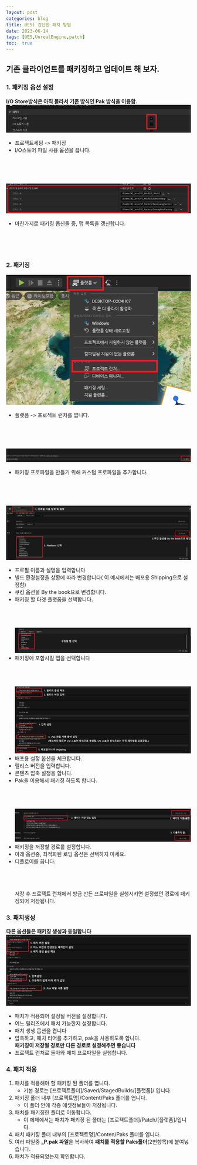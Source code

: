 ```yaml
---
layout: post
categories: blog
title: UE5) 간단한 패치 방법
date: 2023-06-14
tags: [UE5,UnrealEngine,patch]
toc:  true
---
```


## 기존 클라이언트를 패키징하고 업데이트 해 보자.

### 1. 패키징 옵션 설정
   
**I/O Store방식은 아직 몰라서 기존 방식인 Pak 방식을 이용함.**
![ex_screenshot](/assets/images/unreal/etc/image3.png)
* 프로젝트세팅 -> 패키징
* I/O스토어 파일 사용 옵션을 끕니다.
<br><br><br><br><br>

 ![ex_screenshot](/assets/images/unreal/etc/image6.png)
* 마찬가지로 패키징 옵션들 중, 맵 목록을 갱신합니다.
<br><br><br><br><br>
### 2. 패키징   
![ex_screenshot](/assets/images/unreal/etc/image9.png) 
* 플랫폼 -> 프로젝트 런처를 엽니다.
<br><br><br><br><br>

 ![ex_screenshot](/assets/images/unreal/etc/image4.png) 
* 패키징 프로파일을 만들기 위해 커스텀 프로파일을 추가합니다.
<br><br><br><br><br>

 ![ex_screenshot](/assets/images/unreal/etc/image2.png) 
* 프로필 이름과 설명을 입력합니다
* 빌드 환경설정을 상황에 따라 변경합니다( 이 예시에서는 배포용 Shipping으로 설정함)
* 쿠킹 옵션을 By the book으로 변경합니다.
* 패키징 할 타겟 플랫폼을 선택합니다.
<br><br><br><br><br>
 ![ex_screenshot](/assets/images/unreal/etc/image5.png) 
* 패키징에 포함시킬 맵을 선택합니다
<br><br><br><br><br>
 ![ex_screenshot](/assets/images/unreal/etc/image7.png) 
* 배포용 설정 옵션을 체크합니다.
* 릴리스 버전을 입력합니다.
* 콘텐츠 압축 설정을 합니다.
* Pak을 이용해서 패키징 하도록 합니다. 
<br><br><br><br><br>
 ![ex_screenshot](/assets/images/unreal/etc/image1.png) 
* 패키징을 저장할 경로를 설정합니다.
* 아래 옵션중, 최적화된 로딩 옵션은 선택하지 마세요.
* 디플로이를 끕니다.
<br><br><br><br><br>
저장 후 프로젝트 런처에서 방금 만든 프로파일을 실행시키면 설정했던 경로에 패키징되어 저장됩니다.


### 3. 패치생성
**다른 옵션들은 패키징 생성과 동일합니다**   
![ex_screenshot](/assets/images/unreal/etc/image8.png) 
 
* 패치가 적용되어 설정될 버전을 설정합니다.
* 어느 릴리즈에서 패치 가능한지 설정합니다.
* 패치 생생 옵션을 켭니다
* 압축하고, 패치 티어를 추가하고, pak을 사용하도록 합니다.   
**패키징이 저장될 경로만 다른 경로로 설정해주면 좋습니다** 
* 프로젝트 런처로 돌아와 패치 프로파일을 실행합니다.
　
　


### 4. 패치 적용

1. 패치를 적용해야 할 패키징 된 폴더를 엽니다.
	* 기본 경로는 [프로젝트폴더]/Saved/StagedBuilds/[플랫폼]/ 입니다.
2. 패키징 폴더 내부 [프로젝트명]/Content/Paks 폴더를 엽니다.
	* 이 폴더 안에 각종 애셋정보들이 저장됩니다.
3. 패치를 패키징한 폴더로 이동합니다.
	* 이 에제에서는 패치가 패키징 된 폴더는 [프로젝트폴더]/Patch/[플랫폼]/입니다.
4. 패치 패키징 폴더 내부의 [프로젝트명]/Conten/Paks 폴더를 엽니다.
5. 여러 파일중 **_P.pak 파일**을 복사하여 **패치를 적용할 Paks폴더**(2번항목)에 붙여넣습니다.
6. 패치가 적용되었는지 확인합니다.
